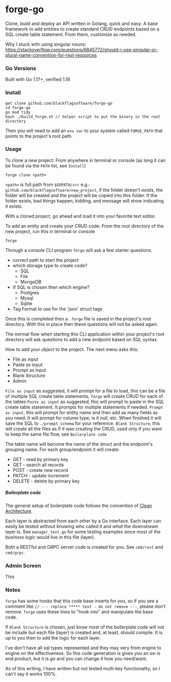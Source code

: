 # forge-go
Clone, build and deploy an API written in Golang, quick and easy.  A base framework to add entities to create standard CRUD endpoints based on a SQL create table statement.  From there, customize as needed.

Why I stuck with using singular nouns: https://stackoverflow.com/questions/6845772/should-i-use-singular-or-plural-name-convention-for-rest-resources

### Go Versions
Built with Go 1.17+, verified 1.18

### Install
```
get clone github.com/blackflagsoftware/forge-go
cd forge-go
go mod tidy
bash ./build_forge.sh // helper script to put the binary in the root directory
```
Then you will need to add an `env var` to your system called `FORGE_PATH` that points to the project's root path.

### Usage
To clone a new project:
From anywhere in terminal or console (as long it can be found via the `PATH` list, see `Install`)
```
forge clone <path>
```
`<path>` is full path from `$GOPATH/src` e.g.: `github.com/blackflagsoftware/new_project`, if the folder doesn't exists, the folder will be created and the project will be copied into this folder.  If the folder exists, bad things happen, kidding, and message will show indicating it exists.

With a cloned project, go ahead and load it into your favorite text editor.

To add an entity and create your CRUD code:
From the root directory of the new project, run this in terminal or console
```
forge
```
Through a console CLI program `forge` will ask a few starter questions:
- correct path to start the project
- which storage type to create code?
	- SQL
	- File
	- MongoDB
- If SQL is chosen then which engine?
	- Postgres
	- Mysql
	- Sqlite
- Tag Format to use for the 'json' struct tags

Once this is completed then a `.forge` file is saved in the project's root directory.  With this in place then these questions will not be asked again.

The normal flow when starting this CLI application within your project's root directory will ask questions to add a new endpoint based on SQL syntax.

How to add your *object* to the project.  The next menu asks this:
- File as input
- Paste as input
- Prompt as input
- Blank Structure
- Admin

`File as input` as suggested, it will prompt for a file to load, this can be a file of multiple SQL create table statements, `forge` will create CRUD for each of the tables
`Paste as input` as suggested, this will prompt to paste in the SQL create table statement.  It prompts for multiple statements if needed.
`Prompt as input`, this will prompt for entity name and then add as many fields as you need.  It will prompt for column type, is it null, etc.  When finished it will save the SQL to `./prompt_schema` for your reference.
`Blank Structure`, this will create all the files as if it was creating the CRUD, used only if you want to keep the same file flow, see `Boilerplate code`

The table name will become the name of the struct and the endpoint's grouping name.  For each group/endpoint it will create:
- GET - read by primary key
- GET - search all records
- POST - create new record
- PATCH - update increment
- DELETE - delete by primary key

##### Boilerplate code
The general setup of boilerplate code follows the convention of [Clean Architecture](https://blog.cleancoder.com/uncle-bob/2012/08/13/the-clean-architecture.html).

Each layer is abstracted from each other by a Go interface.  Each layer can easily be tested without knowing *who* called it and *what* the downstream layer is.  See `manager_test.go` for some testing examples since most of the *business logic* would live in this file (layer).

Both a RESTful and GRPC server code is created for you.  See `cmd/rest` and `cmd/grpc`.

### Admin Screen
This 

### Notes
`forge` has some hooks that this code base inserts for you, so if you see a comment like `// --- replace ***** text - do not remove ---`, please don't remove.  `forge` uses these lines to "hook into" and manipulate the base code.

If `Blank Structure` is chosen, just know most of the boilerplate code will not be include but each file (layer) is created and, at least, should compile.  It is up to you then to add the logic for each layer.

I've don't have all sql types represented and they may very from engine to engine on the effectiveness.  So this code generation is gives you an *as-is* end product, but it is *go* and you can change it how you need/want.

As of this writing, I have written but not tested multi-key functionality, so I can't say it works 100%.
